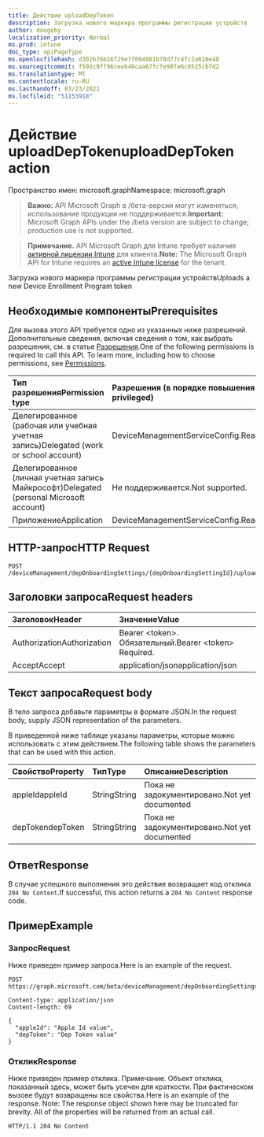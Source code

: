 ```yaml
---
title: Действие uploadDepToken
description: Загрузка нового маркера программы регистрации устройств
author: dougeby
localization_priority: Normal
ms.prod: intune
doc_type: apiPageType
ms.openlocfilehash: d302676b16f29e7f004081b78d77c4fc2a610e48
ms.sourcegitcommit: f592c9ff96ceeb40caa67fcfe90fe6c8525cb7d2
ms.translationtype: MT
ms.contentlocale: ru-RU
ms.lasthandoff: 03/23/2021
ms.locfileid: "51153918"
---
```

# <a name="uploaddeptoken-action"></a><span data-ttu-id="d4aa7-103">Действие uploadDepToken</span><span class="sxs-lookup"><span data-stu-id="d4aa7-103">uploadDepToken action</span></span>

<span data-ttu-id="d4aa7-104">Пространство имен: microsoft.graph</span><span class="sxs-lookup"><span data-stu-id="d4aa7-104">Namespace: microsoft.graph</span></span>

> <span data-ttu-id="d4aa7-105">**Важно:** API Microsoft Graph в /бета-версии могут изменяться; использование продукции не поддерживается.</span><span class="sxs-lookup"><span data-stu-id="d4aa7-105">**Important:** Microsoft Graph APIs under the /beta version are subject to change; production use is not supported.</span></span>

> <span data-ttu-id="d4aa7-106">**Примечание.** API Microsoft Graph для Intune требует наличия [активной лицензии Intune](https://go.microsoft.com/fwlink/?linkid=839381) для клиента.</span><span class="sxs-lookup"><span data-stu-id="d4aa7-106">**Note:** The Microsoft Graph API for Intune requires an [active Intune license](https://go.microsoft.com/fwlink/?linkid=839381) for the tenant.</span></span>

<span data-ttu-id="d4aa7-107">Загрузка нового маркера программы регистрации устройств</span><span class="sxs-lookup"><span data-stu-id="d4aa7-107">Uploads a new Device Enrollment Program token</span></span>

## <a name="prerequisites"></a><span data-ttu-id="d4aa7-108">Необходимые компоненты</span><span class="sxs-lookup"><span data-stu-id="d4aa7-108">Prerequisites</span></span>
<span data-ttu-id="d4aa7-p101">Для вызова этого API требуется одно из указанных ниже разрешений. Дополнительные сведения, включая сведения о том, как выбрать разрешения, см. в статье [Разрешения](/graph/permissions-reference).</span><span class="sxs-lookup"><span data-stu-id="d4aa7-p101">One of the following permissions is required to call this API. To learn more, including how to choose permissions, see [Permissions](/graph/permissions-reference).</span></span>

|<span data-ttu-id="d4aa7-111">Тип разрешения</span><span class="sxs-lookup"><span data-stu-id="d4aa7-111">Permission type</span></span>|<span data-ttu-id="d4aa7-112">Разрешения (в порядке повышения привилегий)</span><span class="sxs-lookup"><span data-stu-id="d4aa7-112">Permissions (from least to most privileged)</span></span>|
|:---|:---|
|<span data-ttu-id="d4aa7-113">Делегированное (рабочая или учебная учетная запись)</span><span class="sxs-lookup"><span data-stu-id="d4aa7-113">Delegated (work or school account)</span></span>|<span data-ttu-id="d4aa7-114">DeviceManagementServiceConfig.ReadWrite.All</span><span class="sxs-lookup"><span data-stu-id="d4aa7-114">DeviceManagementServiceConfig.ReadWrite.All</span></span>|
|<span data-ttu-id="d4aa7-115">Делегированное (личная учетная запись Майкрософт)</span><span class="sxs-lookup"><span data-stu-id="d4aa7-115">Delegated (personal Microsoft account)</span></span>|<span data-ttu-id="d4aa7-116">Не поддерживается.</span><span class="sxs-lookup"><span data-stu-id="d4aa7-116">Not supported.</span></span>|
|<span data-ttu-id="d4aa7-117">Приложение</span><span class="sxs-lookup"><span data-stu-id="d4aa7-117">Application</span></span>|<span data-ttu-id="d4aa7-118">DeviceManagementServiceConfig.ReadWrite.All</span><span class="sxs-lookup"><span data-stu-id="d4aa7-118">DeviceManagementServiceConfig.ReadWrite.All</span></span>|

## <a name="http-request"></a><span data-ttu-id="d4aa7-119">HTTP-запрос</span><span class="sxs-lookup"><span data-stu-id="d4aa7-119">HTTP Request</span></span>
<!-- {
  "blockType": "ignored"
}
-->
``` http
POST /deviceManagement/depOnboardingSettings/{depOnboardingSettingId}/uploadDepToken
```

## <a name="request-headers"></a><span data-ttu-id="d4aa7-120">Заголовки запроса</span><span class="sxs-lookup"><span data-stu-id="d4aa7-120">Request headers</span></span>
|<span data-ttu-id="d4aa7-121">Заголовок</span><span class="sxs-lookup"><span data-stu-id="d4aa7-121">Header</span></span>|<span data-ttu-id="d4aa7-122">Значение</span><span class="sxs-lookup"><span data-stu-id="d4aa7-122">Value</span></span>|
|:---|:---|
|<span data-ttu-id="d4aa7-123">Authorization</span><span class="sxs-lookup"><span data-stu-id="d4aa7-123">Authorization</span></span>|<span data-ttu-id="d4aa7-124">Bearer &lt;token&gt;. Обязательный.</span><span class="sxs-lookup"><span data-stu-id="d4aa7-124">Bearer &lt;token&gt; Required.</span></span>|
|<span data-ttu-id="d4aa7-125">Accept</span><span class="sxs-lookup"><span data-stu-id="d4aa7-125">Accept</span></span>|<span data-ttu-id="d4aa7-126">application/json</span><span class="sxs-lookup"><span data-stu-id="d4aa7-126">application/json</span></span>|

## <a name="request-body"></a><span data-ttu-id="d4aa7-127">Текст запроса</span><span class="sxs-lookup"><span data-stu-id="d4aa7-127">Request body</span></span>
<span data-ttu-id="d4aa7-128">В тело запроса добавьте параметры в формате JSON.</span><span class="sxs-lookup"><span data-stu-id="d4aa7-128">In the request body, supply JSON representation of the parameters.</span></span>

<span data-ttu-id="d4aa7-129">В приведенной ниже таблице указаны параметры, которые можно использовать с этим действием.</span><span class="sxs-lookup"><span data-stu-id="d4aa7-129">The following table shows the parameters that can be used with this action.</span></span>

|<span data-ttu-id="d4aa7-130">Свойство</span><span class="sxs-lookup"><span data-stu-id="d4aa7-130">Property</span></span>|<span data-ttu-id="d4aa7-131">Тип</span><span class="sxs-lookup"><span data-stu-id="d4aa7-131">Type</span></span>|<span data-ttu-id="d4aa7-132">Описание</span><span class="sxs-lookup"><span data-stu-id="d4aa7-132">Description</span></span>|
|:---|:---|:---|
|<span data-ttu-id="d4aa7-133">appleId</span><span class="sxs-lookup"><span data-stu-id="d4aa7-133">appleId</span></span>|<span data-ttu-id="d4aa7-134">String</span><span class="sxs-lookup"><span data-stu-id="d4aa7-134">String</span></span>|<span data-ttu-id="d4aa7-135">Пока не задокументировано.</span><span class="sxs-lookup"><span data-stu-id="d4aa7-135">Not yet documented</span></span>|
|<span data-ttu-id="d4aa7-136">depToken</span><span class="sxs-lookup"><span data-stu-id="d4aa7-136">depToken</span></span>|<span data-ttu-id="d4aa7-137">String</span><span class="sxs-lookup"><span data-stu-id="d4aa7-137">String</span></span>|<span data-ttu-id="d4aa7-138">Пока не задокументировано.</span><span class="sxs-lookup"><span data-stu-id="d4aa7-138">Not yet documented</span></span>|



## <a name="response"></a><span data-ttu-id="d4aa7-139">Ответ</span><span class="sxs-lookup"><span data-stu-id="d4aa7-139">Response</span></span>
<span data-ttu-id="d4aa7-140">В случае успешного выполнения это действие возвращает код отклика `204 No Content`.</span><span class="sxs-lookup"><span data-stu-id="d4aa7-140">If successful, this action returns a `204 No Content` response code.</span></span>

## <a name="example"></a><span data-ttu-id="d4aa7-141">Пример</span><span class="sxs-lookup"><span data-stu-id="d4aa7-141">Example</span></span>

### <a name="request"></a><span data-ttu-id="d4aa7-142">Запрос</span><span class="sxs-lookup"><span data-stu-id="d4aa7-142">Request</span></span>
<span data-ttu-id="d4aa7-143">Ниже приведен пример запроса.</span><span class="sxs-lookup"><span data-stu-id="d4aa7-143">Here is an example of the request.</span></span>
``` http
POST https://graph.microsoft.com/beta/deviceManagement/depOnboardingSettings/{depOnboardingSettingId}/uploadDepToken

Content-type: application/json
Content-length: 69

{
  "appleId": "Apple Id value",
  "depToken": "Dep Token value"
}
```

### <a name="response"></a><span data-ttu-id="d4aa7-144">Отклик</span><span class="sxs-lookup"><span data-stu-id="d4aa7-144">Response</span></span>
<span data-ttu-id="d4aa7-p102">Ниже приведен пример отклика. Примечание. Объект отклика, показанный здесь, может быть усечен для краткости. При фактическом вызове будут возвращены все свойства.</span><span class="sxs-lookup"><span data-stu-id="d4aa7-p102">Here is an example of the response. Note: The response object shown here may be truncated for brevity. All of the properties will be returned from an actual call.</span></span>
``` http
HTTP/1.1 204 No Content
```




